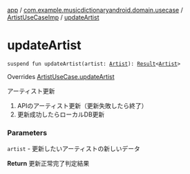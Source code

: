 [app](../../index.md) / [com.example.musicdictionaryandroid.domain.usecase](../index.md) / [ArtistUseCaseImp](index.md) / [updateArtist](./update-artist.md)

# updateArtist

`suspend fun updateArtist(artist: `[`Artist`](../../com.example.musicdictionaryandroid.domain.model.entity/-artist/index.md)`): `[`Result`](../../com.example.musicdictionaryandroid.domain.model.value/-result/index.md)`<`[`Artist`](../../com.example.musicdictionaryandroid.domain.model.entity/-artist/index.md)`>`

Overrides [ArtistUseCase.updateArtist](../-artist-use-case/update-artist.md)

アーティスト更新

1. APIのアーティスト更新（更新失敗したら終了）
2. 更新成功したらローカルDB更新

### Parameters

`artist` - 更新したいアーティストの新しいデータ

**Return**
更新正常完了判定結果

